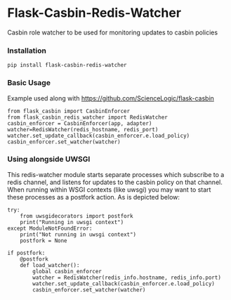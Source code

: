 # Flask-Casbin-Redis-Watcher

Casbin role watcher to be used for monitoring updates to casbin policies

### Installation
```
pip install flask-casbin-redis-watcher
```

### Basic Usage
Example used along with https://github.com/ScienceLogic/flask-casbin
```
from flask_casbin import CasbinEnforcer
from flask_casbin_redis_watcher import RedisWatcher
casbin_enforcer = CasbinEnforcer(app, adapter)
watcher=RedisWatcher(redis_hostname, redis_port)
watcher.set_update_callback(casbin_enforcer.e.load_policy)
casbin_enforcer.set_watcher(watcher)

```

### Using alongside UWSGI 
This redis-watcher module starts separate processes which subscribe to a redis channel, and listens for updates to the casbin policy on that channel. When running within WSGI contexts (like uwsgi) you may want to start these processes as a postfork action. As is depicted below:
```
try:
    from uwsgidecorators import postfork
    print("Running in uwsgi context")
except ModuleNotFoundError:
    print("Not running in uwsgi context")
    postfork = None

if postfork:
    @postfork
    def load_watcher():
        global casbin_enforcer
        watcher = RedisWatcher(redis_info.hostname, redis_info.port)
        watcher.set_update_callback(casbin_enforcer.e.load_policy)
        casbin_enforcer.set_watcher(watcher)

```
